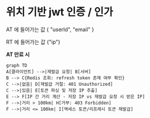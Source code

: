 # 위치 기반 jwt 인증 / 인가

AT 에 들어가는 값 
{
"userId", 
"email"
}

RT 에 들어가는 값 {"ip"}

**AT 만료 시**

```mermaid
graph TD
A[클라이언트] -->|재발급 요청| B[서버]
B --> C{Redis 조회: refresh token 존재 여부 확인}
C -->|없음| D[재발급 거절: 401 Unauthorized]
C -->|있음| E[토큰 파싱 및 저장 IP 추출]
E --> F[IP 간 거리 계산 - 저장 IP vs 재발급 요청 시 받은 IP]
F -->|거리 > 100km| H[거부: 403 Forbidden]
F -->|거리 <= 100km| I[액세스 토큰/리프레시 토큰 재발급]
```
